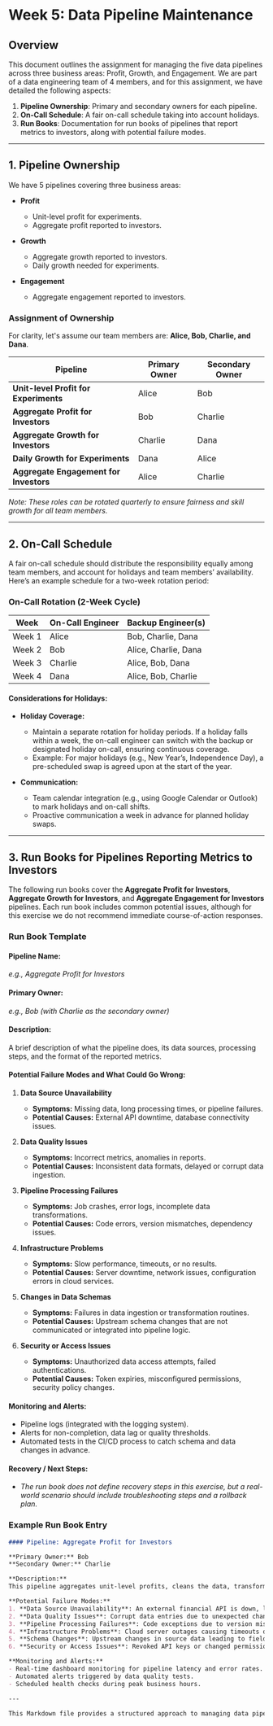 # Week 5: Data Pipeline Maintenance

## Overview

This document outlines the assignment for managing the five data pipelines across three business areas: Profit, Growth, and Engagement. We are part of a data engineering team of 4 members, and for this assignment, we have detailed the following aspects:

1. **Pipeline Ownership**: Primary and secondary owners for each pipeline.
2. **On-Call Schedule**: A fair on-call schedule taking into account holidays.
3. **Run Books**: Documentation for run books of pipelines that report metrics to investors, along with potential failure modes.

---

## 1. Pipeline Ownership

We have 5 pipelines covering three business areas:

- **Profit**
  - Unit-level profit for experiments.
  - Aggregate profit reported to investors.
  
- **Growth**
  - Aggregate growth reported to investors.
  - Daily growth needed for experiments.
  
- **Engagement**
  - Aggregate engagement reported to investors.
  
### Assignment of Ownership

For clarity, let's assume our team members are: **Alice, Bob, Charlie, and Dana**.

| Pipeline                                    | Primary Owner | Secondary Owner  |
|---------------------------------------------|---------------|------------------|
| **Unit-level Profit for Experiments**       | Alice         | Bob              |
| **Aggregate Profit for Investors**          | Bob           | Charlie          |
| **Aggregate Growth for Investors**          | Charlie       | Dana             |
| **Daily Growth for Experiments**            | Dana          | Alice            |
| **Aggregate Engagement for Investors**      | Alice         | Charlie          |

*Note: These roles can be rotated quarterly to ensure fairness and skill growth for all team members.*

---

## 2. On-Call Schedule

A fair on-call schedule should distribute the responsibility equally among team members, and account for holidays and team members’ availability. Here’s an example schedule for a two-week rotation period:

### On-Call Rotation (2-Week Cycle)

| Week          | On-Call Engineer | Backup Engineer(s)       |
|---------------|------------------|--------------------------|
| Week 1        | Alice            | Bob, Charlie, Dana       |
| Week 2        | Bob              | Alice, Charlie, Dana     |
| Week 3        | Charlie          | Alice, Bob, Dana         |
| Week 4        | Dana             | Alice, Bob, Charlie      |

#### Considerations for Holidays:
- **Holiday Coverage:** 
  - Maintain a separate rotation for holiday periods. If a holiday falls within a week, the on-call engineer can switch with the backup or designated holiday on-call, ensuring continuous coverage.
  - Example: For major holidays (e.g., New Year’s, Independence Day), a pre-scheduled swap is agreed upon at the start of the year.
  
- **Communication:** 
  - Team calendar integration (e.g., using Google Calendar or Outlook) to mark holidays and on-call shifts.
  - Proactive communication a week in advance for planned holiday swaps.

---

## 3. Run Books for Pipelines Reporting Metrics to Investors

The following run books cover the **Aggregate Profit for Investors**, **Aggregate Growth for Investors**, and **Aggregate Engagement for Investors** pipelines. Each run book includes common potential issues, although for this exercise we do not recommend immediate course-of-action responses.

### Run Book Template

#### Pipeline Name:
*e.g., Aggregate Profit for Investors*

#### Primary Owner:
*e.g., Bob (with Charlie as the secondary owner)*

#### Description:
A brief description of what the pipeline does, its data sources, processing steps, and the format of the reported metrics.

#### Potential Failure Modes and What Could Go Wrong:

1. **Data Source Unavailability**
   - **Symptoms:** Missing data, long processing times, or pipeline failures.
   - **Potential Causes:** External API downtime, database connectivity issues.

2. **Data Quality Issues**
   - **Symptoms:** Incorrect metrics, anomalies in reports.
   - **Potential Causes:** Inconsistent data formats, delayed or corrupt data ingestion.

3. **Pipeline Processing Failures**
   - **Symptoms:** Job crashes, error logs, incomplete data transformations.
   - **Potential Causes:** Code errors, version mismatches, dependency issues.

4. **Infrastructure Problems**
   - **Symptoms:** Slow performance, timeouts, or no results.
   - **Potential Causes:** Server downtime, network issues, configuration errors in cloud services.

5. **Changes in Data Schemas**
   - **Symptoms:** Failures in data ingestion or transformation routines.
   - **Potential Causes:** Upstream schema changes that are not communicated or integrated into pipeline logic.

6. **Security or Access Issues**
   - **Symptoms:** Unauthorized data access attempts, failed authentications.
   - **Potential Causes:** Token expiries, misconfigured permissions, security policy changes.

#### Monitoring and Alerts:
- Pipeline logs (integrated with the logging system).
- Alerts for non-completion, data lag or quality thresholds.
- Automated tests in the CI/CD process to catch schema and data changes in advance.

#### Recovery / Next Steps:
- *The run book does not define recovery steps in this exercise, but a real-world scenario should include troubleshooting steps and a rollback plan.*

### Example Run Book Entry

```markdown
#### Pipeline: Aggregate Profit for Investors

**Primary Owner:** Bob  
**Secondary Owner:** Charlie

**Description:**
This pipeline aggregates unit-level profits, cleans the data, transforms it and then aggregates the final profit report for investors. It integrates data from operational systems and external financial APIs.

**Potential Failure Modes:**
1. **Data Source Unavailability**: An external financial API is down, leading to missing data.
2. **Data Quality Issues**: Corrupt data entries due to unexpected changes in source data format.
3. **Pipeline Processing Failures**: Code exceptions due to version mismatches in the transformation libraries.
4. **Infrastructure Problems**: Cloud server outages causing timeouts or failed jobs.
5. **Schema Changes**: Upstream changes in source data leading to field mismatches.
6. **Security or Access Issues**: Revoked API keys or changed permissions on the financial data endpoint.

**Monitoring and Alerts:**
- Real-time dashboard monitoring for pipeline latency and error rates.
- Automated alerts triggered by data quality tests.
- Scheduled health checks during peak business hours.

---

This Markdown file provides a structured approach to managing data pipelines, assigning ownership, creating an on-call schedule, and drafting run books with potential failure modes. Make sure to adjust and expand on the details based on team feedback and operational specifics.